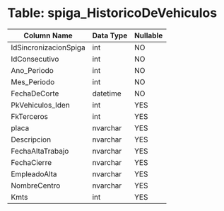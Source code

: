# Table: spiga_HistoricoDeVehiculos

| Column Name | Data Type | Nullable |
|-------------|-----------|----------|
| IdSincronizacionSpiga | int | NO |
| IdConsecutivo | int | NO |
| Ano_Periodo | int | NO |
| Mes_Periodo | int | NO |
| FechaDeCorte | datetime | NO |
| PkVehiculos_Iden | int | YES |
| FkTerceros | int | YES |
| placa | nvarchar | YES |
| Descripcion | nvarchar | YES |
| FechaAltaTrabajo | nvarchar | YES |
| FechaCierre | nvarchar | YES |
| EmpleadoAlta | nvarchar | YES |
| NombreCentro | nvarchar | YES |
| Kmts | int | YES |
